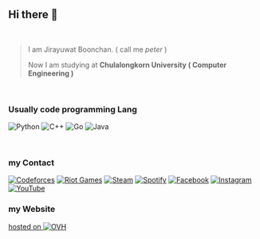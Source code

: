 ## Hi there 👋
<br>

>I am Jirayuwat Boonchan. ( call me *peter* )
>
>Now I am studying at **Chulalongkorn University ( Computer Engineering )**

<br>

### Usually code programming Lang

![Python](https://img.shields.io/badge/python-3670A0?style=for-the-badge&logo=python&logoColor=ffdd54)
![C++](https://img.shields.io/badge/c++-%2300599C.svg?style=for-the-badge&logo=c%2B%2B&logoColor=white)
![Go](https://img.shields.io/badge/go-%2300ADD8.svg?style=for-the-badge&logo=go&logoColor=white)
![Java](https://img.shields.io/badge/java-%23ED8B00.svg?style=for-the-badge&logo=java&logoColor=white)

<br>

### my Contact 

[![Codeforces](https://img.shields.io/badge/Codeforces-445f9d?style=for-the-badge&logo=Codeforces&logoColor=white)](https://codeforces.com/profile/jirayuwat12)
[![Riot Games](https://img.shields.io/badge/riotgames-D32936.svg?style=for-the-badge&logo=riotgames&logoColor=white)]()
[![Steam](https://img.shields.io/badge/steam-%23000000.svg?style=for-the-badge&logo=steam&logoColor=white)](https://steamcommunity.com/id/Photosynthesi)
[	![Spotify](https://img.shields.io/badge/Spotify-1ED760?style=for-the-badge&logo=spotify&logoColor=white)](https://open.spotify.com/user/31otfqm4zlza36vghn42pmbzmcua?si=fce06fb3c4aa4b2c)
[![Facebook](https://img.shields.io/badge/Facebook-%231877F2.svg?style=for-the-badge&logo=Facebook&logoColor=white)](https://www.facebook.com/people/Jirayuwat-Boonchan/100007474157942/)
[![Instagram](https://img.shields.io/badge/Instagram-%23E4405F.svg?style=for-the-badge&logo=Instagram&logoColor=white)]()
[![YouTube](https://img.shields.io/badge/YouTube-%23FF0000.svg?style=for-the-badge&logo=YouTube&logoColor=white)](https://www.youtube.com/channel/UCsoo8P6YvCsM7nXC30I8CYQ)
<br>

### my Website
[hosted on ![OVH](https://img.shields.io/badge/ovh-%23123F6D.svg?style=for-the-badge&logo=ovh&logoColor=#123F6D)]()
